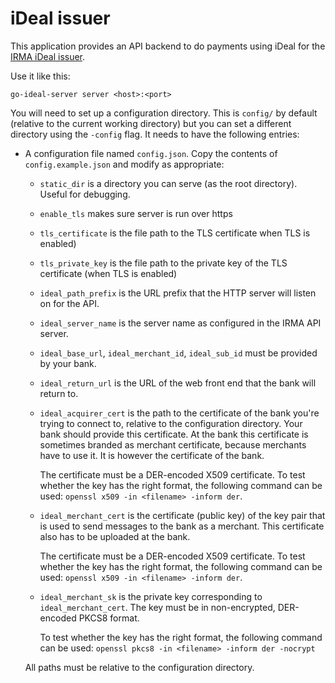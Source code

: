 # iDeal issuer

This application provides an API backend to do payments using iDeal for the
[IRMA iDeal issuer](https://github.com/privacybydesign/irma_ideal_server).


Use it like this:

```
go-ideal-server server <host>:<port>
```

You will need to set up a configuration directory. This is `config/` by default
(relative to the current working directory) but you can set a different
directory using the `-config` flag. It needs to have the following entries:

  * A configuration file named `config.json`. Copy the contents of
    `config.example.json` and modify as appropriate:
      * `static_dir` is a directory you can serve (as the root directory).
        Useful for debugging.
      * `enable_tls` makes sure server is run over https
      * `tls_certificate` is the file path to the TLS certificate 
        when TLS is enabled)
      * `tls_private_key` is the file path to the private key of the TLS 
        certificate (when TLS is enabled)
      * `ideal_path_prefix` is the URL prefix that the HTTP server will listen
        on for the API.
      * `ideal_server_name` is the server name as configured in the IRMA API
        server.
      * `ideal_base_url`, `ideal_merchant_id`, `ideal_sub_id` must be provided
        by your bank.
      * `ideal_return_url` is the URL of the web front end that the bank will
        return to.
      * `ideal_acquirer_cert` is the path to the certificate of the bank you're
        trying to connect to, relative to the configuration directory. Your bank
        should provide this certificate. At the bank this certificate is sometimes
        branded as merchant certificate, because merchants have to use it. It is
        however the certificate of the bank. 
        
        The certificate must be a DER-encoded X509 certificate. To test whether 
        the key has the right format, the following command can be used:
        `openssl x509 -in <filename> -inform der`.
      * `ideal_merchant_cert` is the certificate (public key) of the key pair
        that is used to send messages to the bank as a merchant. This certificate
        also has to be uploaded at the bank. 
        
        The certificate must be a DER-encoded X509 certificate. To test whether 
        the key has the right format, the following command can be used:
        `openssl x509 -in <filename> -inform der`.
      * `ideal_merchant_sk` is the private key corresponding to `ideal_merchant_cert`.
        The key must be in non-encrypted, DER-encoded PKCS8 format. 
        
        To test whether the key has the right format, the following command can be used:
        `openssl pkcs8 -in <filename> -inform der -nocrypt`
        
     All paths must be relative to the configuration directory.
